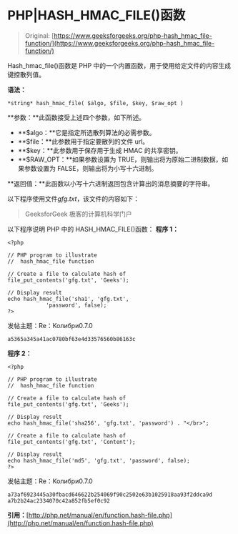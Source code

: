 # PHP|HASH_HMAC_FILE()函数

> Original: [https://www.geeksforgeeks.org/php-hash_hmac_file-function/](https://www.geeksforgeeks.org/php-hash_hmac_file-function/)

Hash_hmac_file()函数是 PHP 中的一个内置函数，用于使用给定文件的内容生成键控散列值。

**语法：**

```
*string* hash_hmac_file( $algo, $file, $key, $raw_opt )
```

**参数：**此函数接受上述四个参数，如下所述。

*   **$algo：**它是指定所选散列算法的必需参数。
*   **$file：**此参数用于指定要散列的文件 url。
*   **$key：**此参数用于保存用于生成 HMAC 的共享密钥。
*   **$RAW_OPT：**如果参数设置为 TRUE，则输出将为原始二进制数据，如果参数设置为 FALSE，则输出将为小写十六进制。

**返回值：**此函数以小写十六进制返回包含计算出的消息摘要的字符串。

以下程序使用文件*gfg.txt*，该文件的内容如下：

> GeeksforGeek
> 极客的计算机科学门户

以下程序说明 PHP 中的 HASH_HMAC_FILE()函数：
**程序 1：**

```
<?php

// PHP program to illustrate
//  hash_hmac_file function

// Create a file to calculate hash of
file_put_contents('gfg.txt', 'Geeks');

// Display result
echo hash_hmac_file('sha1', 'gfg.txt',
            'password', false);
?>
```

发帖主题：Re：Колибри0.7.0

```
a5365a345a41ac0780bf63e4d33576560b86163c

```

**程序 2：**

```
<?php

// PHP program to illustrate
//  hash_hmac_file function

// Create a file to calculate hash of
file_put_contents('gfg.txt', 'Geeks');

// Display result
echo hash_hmac_file('sha256', 'gfg.txt', 'password') . "</br>";

// Create a file to calculate hash of
file_put_contents('gfg.txt', 'Content');

// Display result
echo hash_hmac_file('md5', 'gfg.txt', 'password', false);
?>
```

发帖主题：Re：Колибри0.7.0

```
a73af6923445a30fbacd646622b254069f90c2502e63b1025918aa93f2ddca9d
a7b2b24ac2334070c42a852fb5ef0c92 

```

**引用：**[http://php.net/manual/en/function.hash-file.php](http://php.net/manual/en/function.hash-file.php)
